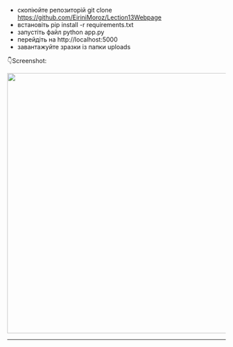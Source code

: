 


- скопіюйте репозиторій git clone https://github.com/EiriniMoroz/Lection13Webpage
- встановіть pip install -r requirements.txt
- запустіть файл python app.py
- перейдіть на http://localhost:5000
- завантажуйте зразки із папки uploads

:point_down:Screenshot:

<p align="center">
  <img src="uploads/demo1.png" width="600px" alt="">
</p>

------------------

